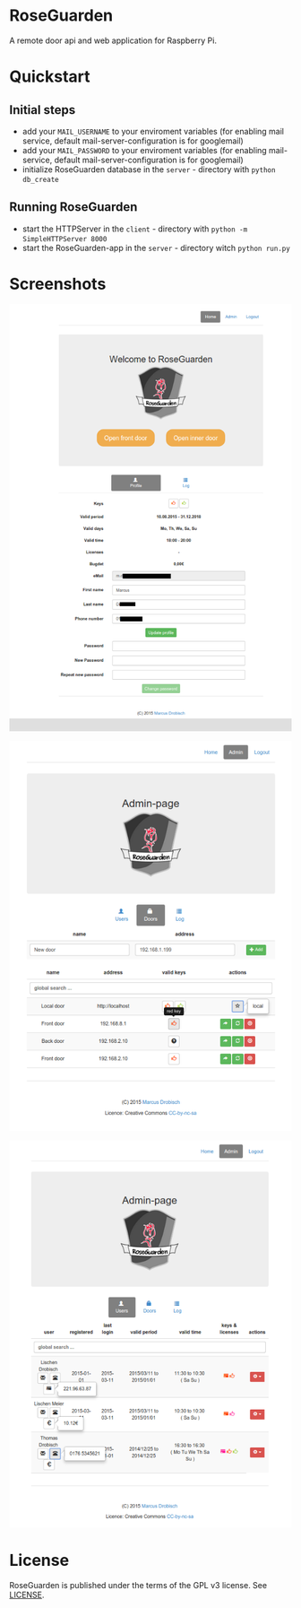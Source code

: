 RoseGuarden
===========

A remote door api and web application for Raspberry Pi.

Quickstart
==========

Initial steps
-------------

- add your `MAIL_USERNAME` to your enviroment variables (for enabling mail service, default mail-server-configuration is for googlemail)
- add your `MAIL_PASSWORD` to your enviroment variables (for enabling mail-service, default mail-server-configuration is for googlemail)
- initialize RoseGuarden database in the `server` - directory with `python db_create`


Running RoseGuarden
-------------------

- start the HTTPServer in the `client` - directory with  `python -m SimpleHTTPServer 8000`
- start the RoseGuarden-app in the `server` - directory witch `python run.py`

Screenshots
===========

![doors](documentation/screenshots/userspace.png)

![doors](documentation/screenshots/admin_doors.png)

![users](documentation/screenshots/admin_users.png)


License
=======

RoseGuarden is published under the terms of the GPL v3 license. See [LICENSE](LICENSE).
